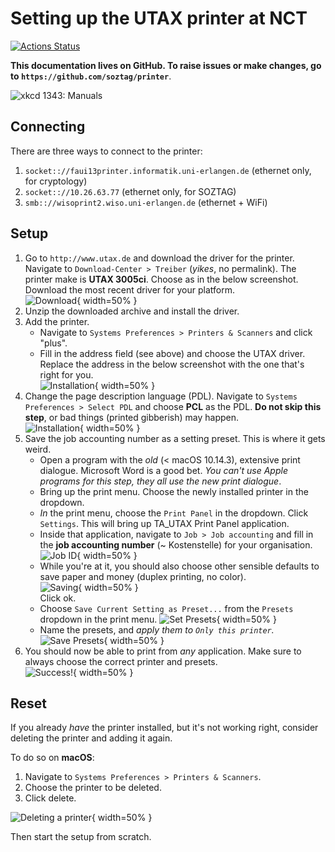 # Setting up the UTAX printer at NCT

[![Actions Status](https://wdp9fww0r9.execute-api.us-west-2.amazonaws.com/production/badge/soztag/printer)](https://github.com/soztag/printer/actions)

**This documentation lives on GitHub.
To raise issues or make changes, go to `https://github.com/soztag/printer`**.

![xkcd 1343: *Manuals*](https://imgs.xkcd.com/comics/manuals.png)


## Connecting

There are three ways to connect to the printer:

1. `socket:://faui13printer.informatik.uni-erlangen.de` (ethernet only, for cryptology)
2. `socket:://10.26.63.77` (ethernet only, for SOZTAG)
3. `smb:://wisoprint2.wiso.uni-erlangen.de` (ethernet + WiFi)


## Setup

1. Go to `http://www.utax.de` and download the driver for the printer.
  Navigate to `Download-Center > Treiber` (*yikes*, no permalink).
  The printer make is **UTAX 3005ci**.
  Choose as in the below screenshot.
  Download the most recent driver for your platform.  
  ![Download](https://github.com/soztag/printer/blob/master/download.png?raw=true){ width=50% }
2. Unzip the downloaded archive and install the driver.
3. Add the printer.
    - Navigate to `Systems Preferences > Printers & Scanners` and click "plus".
    - Fill in the address field (see above) and choose the UTAX driver.
      Replace the address in the below screenshot with the one that's right for you.  
      ![Installation](https://github.com/soztag/printer/blob/master/installation.png?raw=true){ width=50% }
4. Change the page description language (PDL).
  Navigate to `Systems Preferences > Select PDL` and choose **PCL** as the PDL.
  **Do not skip this step**, or bad things (printed gibberish) may happen.  
  ![Installation](https://github.com/soztag/printer/blob/master/pdl.png?raw=true){ width=50% }
5. Save the job accounting number as a setting preset.
  This is where it gets weird.
    - Open a program with the *old* (< macOS 10.14.3), extensive print dialogue.
      Microsoft Word is a good bet.
      *You can't use Apple programs for this step, they all use the new print dialogue*.
    - Bring up the print menu. 
      Choose the newly installed printer in the dropdown.
    - *In* the print menu, choose the `Print Panel` in the dropdown.
      Click `Settings`.
      This will bring up TA_UTAX Print Panel application.
    - Inside that application, navigate to `Job > Job accounting` and fill in the **job accounting number** (~ Kostenstelle) for your organisation.  
      ![Job ID](https://github.com/soztag/printer/blob/master/job_id.png?raw=true){ width=50% }
    - While you're at it, you should also choose other sensible defaults to save paper and money (duplex printing, no color).  
      ![Saving](https://github.com/soztag/printer/blob/master/saving.png?raw=true){ width=50% }  
      Click ok.
    - Choose `Save Current Setting as Preset...` from the `Presets` dropdown in the print menu.
      ![Set Presets](https://github.com/soztag/printer/blob/master/set_presets.png?raw=true){ width=50% }
    - Name the presets, and *apply them to `Only this printer`.*  
      ![Save Presets](https://github.com/soztag/printer/blob/master/save_presets.png?raw=true){ width=50% }
6. You should now be able to print from *any* application.
  Make sure to always choose the correct printer and presets.  
  ![Success!](https://github.com/soztag/printer/blob/master/success.png?raw=true){ width=50% }


## Reset

If you already *have* the printer installed, but it's not working right, consider deleting the printer and adding it again.

To do so on **macOS**:

1. Navigate to `Systems Preferences > Printers & Scanners`.
2. Choose the printer to be deleted.
3. Click delete.

![Deleting a printer](https://github.com/soztag/printer/blob/master/deletion.png?raw=true){ width=50% }

Then start the setup from scratch.
